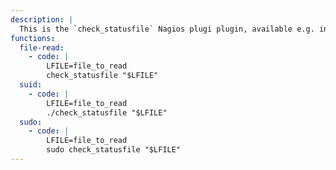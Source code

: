 ```yaml
---
description: |
  This is the `check_statusfile` Nagios plugi plugin, available e.g. in `/usr/lib/nagios/plugins/`. The read file content is limited to the first line.
functions:
  file-read:
    - code: |
        LFILE=file_to_read
        check_statusfile "$LFILE"
  suid:
    - code: |
        LFILE=file_to_read
        ./check_statusfile "$LFILE"
  sudo:
    - code: |
        LFILE=file_to_read
        sudo check_statusfile "$LFILE"
---
```

